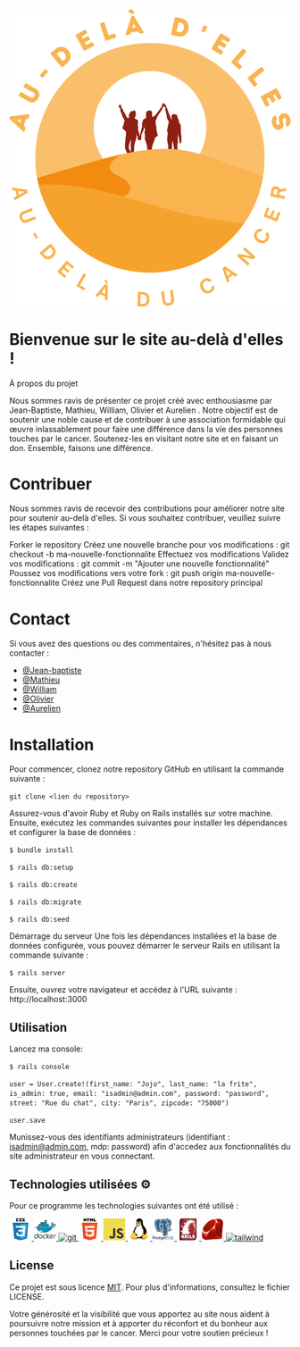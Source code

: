 ![Logo](app/assets/images/logo.png)

# Bienvenue sur le site au-delà d'elles !

À propos du projet

Nous sommes ravis de présenter ce projet créé avec enthousiasme par Jean-Baptiste, Mathieu, William, Olivier et Aurelien . Notre objectif est de soutenir une noble cause et de contribuer à une association formidable qui œuvre inlassablement pour faire une différence dans la vie des personnes touches par le cancer.
Soutenez-les en visitant notre site et en faisant un don. Ensemble, faisons une différence.

# Contribuer

Nous sommes ravis de recevoir des contributions pour améliorer notre site pour soutenir au-delà d'elles. Si vous souhaitez contribuer, veuillez suivre les étapes suivantes :

Forker le repository
Créez une nouvelle branche pour vos modifications : git checkout -b ma-nouvelle-fonctionnalite
Effectuez vos modifications
Validez vos modifications : git commit -m "Ajouter une nouvelle fonctionnalité"
Poussez vos modifications vers votre fork : git push origin ma-nouvelle-fonctionnalite
Créez une Pull Request dans notre repository principal

# Contact

Si vous avez des questions ou des commentaires, n'hésitez pas à nous contacter :

- [@Jean-baptiste](https://www.github.com/Jakfamily)
- [@Mathieu](https://www.github.com/mathieustroberg)
- [@William](https://www.github.com/williamdore)
- [@Olivier](https://www.github.com/Rochaya)
- [@Aurelien](https://www.github.com/aureldpz)

# Installation

Pour commencer, clonez notre repository GitHub en utilisant la commande suivante :

`git clone <lien du repository>`

Assurez-vous d'avoir Ruby et Ruby on Rails installés sur votre machine. Ensuite, exécutez les commandes suivantes pour installer les dépendances et configurer la base de données :

`$ bundle install`

`$ rails db:setup `

`$ rails db:create`

`$ rails db:migrate`

`$ rails db:seed`

Démarrage du serveur
Une fois les dépendances installées et la base de données configurée, vous pouvez démarrer le serveur Rails en utilisant la commande suivante :

`$ rails server `

Ensuite, ouvrez votre navigateur et accédez à l'URL suivante : http://localhost:3000

## Utilisation

Lancez ma console:

`$ rails console`

`user = User.create!(first_name: "Jojo", last_name: "la frite", is_admin: true, email: "isadmin@admin.com", password: "password", street: "Rue du chat", city: "Paris", zipcode: "75000")`

`user.save`

Munissez-vous des identifiants administrateurs (identifiant : isadmin@admin.com, mdp: password) afin d'accedez aux fonctionnalités du site administrateur en vous connectant.

## Technologies utilisées ⚙️

<p align="left">Pour ce programme les technologies suivantes ont été utilisé : <br>
<p align="left"> <a href="https://www.w3schools.com/css/" target="_blank" rel="noreferrer"> <img src="https://raw.githubusercontent.com/devicons/devicon/master/icons/css3/css3-original-wordmark.svg" alt="css3" width="40" height="40"/> </a> <a href="https://www.docker.com/" target="_blank" rel="noreferrer"> <img src="https://raw.githubusercontent.com/devicons/devicon/master/icons/docker/docker-original-wordmark.svg" alt="docker" width="40" height="40"/> </a> <a href="https://git-scm.com/" target="_blank" rel="noreferrer"> <img src="https://www.vectorlogo.zone/logos/git-scm/git-scm-icon.svg" alt="git" width="40" height="40"/> </a> <a href="https://www.w3.org/html/" target="_blank" rel="noreferrer"> <img src="https://raw.githubusercontent.com/devicons/devicon/master/icons/html5/html5-original-wordmark.svg" alt="html5" width="40" height="40"/> </a> <a href="https://developer.mozilla.org/en-US/docs/Web/JavaScript" target="_blank" rel="noreferrer"> <img src="https://raw.githubusercontent.com/devicons/devicon/master/icons/javascript/javascript-original.svg" alt="javascript" width="40" height="40"/> </a> <a href="https://www.linux.org/" target="_blank" rel="noreferrer"> <img src="https://raw.githubusercontent.com/devicons/devicon/master/icons/linux/linux-original.svg" alt="linux" width="40" height="40"/> </a> <a href="https://www.postgresql.org" target="_blank" rel="noreferrer"> <img src="https://raw.githubusercontent.com/devicons/devicon/master/icons/postgresql/postgresql-original-wordmark.svg" alt="postgresql" width="40" height="40"/> </a> <a href="https://rubyonrails.org" target="_blank" rel="noreferrer"> <img src="https://raw.githubusercontent.com/devicons/devicon/master/icons/rails/rails-original-wordmark.svg" alt="rails" width="40" height="40"/> </a> <a href="https://www.ruby-lang.org/en/" target="_blank" rel="noreferrer"> <img src="https://raw.githubusercontent.com/devicons/devicon/master/icons/ruby/ruby-original.svg" alt="ruby" width="40" height="40"/> </a> <a href="https://tailwindcss.com/" target="_blank" rel="noreferrer"> <img src="https://www.vectorlogo.zone/logos/tailwindcss/tailwindcss-icon.svg" alt="tailwind" width="40" height="40"/> </a> </p>

## License

Ce projet est sous licence [MIT](https://choosealicense.com/licenses/mit/). Pour plus d'informations, consultez le fichier LICENSE.

Votre générosité et la visibilité que vous apportez au site nous aident à poursuivre notre mission et à apporter du réconfort et du bonheur aux personnes touchées par le cancer. Merci pour votre soutien précieux !
